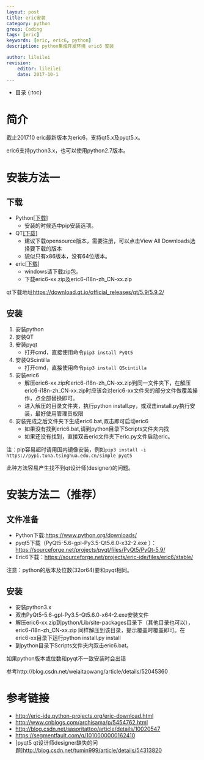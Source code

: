 ```yaml
---
layout: post
title: eric安装
category: python
group: Coding
tags: [eric]
keywords: [eric, eric6, python]
description: python集成开发环境 eric6 安装

author: lileilei
revision:
    editor: lileilei
    date: 2017-10-1
---
```


+ 目录
{:toc}

# 简介
截止2017.10 eric最新版本为eric6，支持qt5.x及pyqt5.x。

eric6支持python3.x，也可以使用python2.7版本。


# 安装方法一
## 下载

+ Python[[下载]](https://www.python.org/downloads/)
    - 安装的时候选中pip安装选项。
+ QT[[下载]](https://www.qt.io/download-open-source)
    - 建议下载opensource版本，需要注册，可以点击View All Downloads选择要下载的版本
    - 貌似只有x86版本，没有64位版本。
+ eric[[下载]](https://sourceforge.net/projects/eric-ide/files/eric6/stable/)
    - windows请下载zip包。
    - 下载eric6-xx.zip及eric6-i18n-zh_CN-xx.zip

qt下载地址<https://download.qt.io/official_releases/qt/5.9/5.9.2/>

## 安装
1. 安装python
2. 安装QT
3. 安装pyqt
    - 打开cmd，直接使用命令`pip3 install PyQt5`
4. 安装QScintilla
    - 打开cmd，直接使用命令`pip3 install QScintilla`
5. 安装eric6
    - 解压eric6-xx.zip和eric6-i18n-zh_CN-xx.zip到同一文件夹下，在解压eric6-i18n-zh_CN-xx.zip时应该会对eric6-xx文件夹的部分文件做覆盖操作，点全部替换即可。
    - 进入解压的目录文件夹，执行python install.py，或双击install.py执行安装，最好使用管理员权限
6. 安装完成之后文件夹下生成eric6.bat,双击即可启动eric6
    - 如果没有找到eric6.bat,请到python目录下Scripts文件夹内找
    - 如果还没有找到，直接双击eric文件夹下eric.py文件启动eric。

注：pip容易超时请用国内镜像安装，例如`pip3 install -i https://pypi.tuna.tsinghua.edu.cn/simple pyqt5`

此种方法容易产生找不到qt设计师(designer)的问题。

# 安装方法二（推荐）

## 文件准备

+ Python下载:https://www.python.org/downloads/
+ pyqt5下载（PyQt5-5.6-gpl-Py3.5-Qt5.6.0-x32-2.exe ）：https://sourceforge.net/projects/pyqt/files/PyQt5/PyQt-5.9/
+ Eric6下载：https://sourceforge.net/projects/eric-ide/files/eric6/stable/

注意：python的版本及位数(32or64)要和pyqt相同。

## 安装

+ 安装python3.x
+ 双击PyQt5-5.6-gpl-Py3.5-Qt5.6.0-x64-2.exe安装文件
+ 解压eric6-xx.zip到python/Lib/site-packages目录下（其他目录也可以），eric6-i18n-zh_CN-xx.zip 同样解压到该目录，提示覆盖时覆盖即可。在eric6-xx目录下运行python install.py install
+ 到python目录下Scripts文件夹内双击eric6.bat。

如果python版本或位数和pyqt不一致安装时会出错

参考http://blog.csdn.net/weiaitaowang/article/details/52045360

# 参考链接
+ http://eric-ide.python-projects.org/eric-download.html
+ http://www.cnblogs.com/archisama/p/5454762.html
+ http://blog.csdn.net/sasoritattoo/article/details/10020547
+ https://segmentfault.com/q/1010000000162410
+ [pyqt5 qt设计师designer缺失的问题]http://blog.csdn.net/tumin999/article/details/54313820
